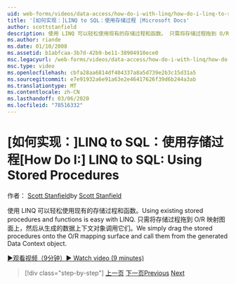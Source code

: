 ```yaml
---
uid: web-forms/videos/data-access/how-do-i-with-linq/how-do-i-linq-to-sql-using-stored-procedures
title: '[如何实现：]LINQ to SQL：使用存储过程 |Microsoft Docs'
author: scottstanfield
description: 使用 LINQ 可以轻松使用现有的存储过程和函数。 只需将存储过程拖到 O/R 映射图面上，然后从 ge 。
ms.author: riande
ms.date: 01/10/2008
ms.assetid: b1abfcaa-3b7d-42b9-be11-38904910ece0
msc.legacyurl: /web-forms/videos/data-access/how-do-i-with-linq/how-do-i-linq-to-sql-using-stored-procedures
msc.type: video
ms.openlocfilehash: cbfa28aa6814df404337a8a5d739e2b3c15d31a5
ms.sourcegitcommit: e7e91932a6e91a63e2e46417626f39d6b244a3ab
ms.translationtype: MT
ms.contentlocale: zh-CN
ms.lasthandoff: 03/06/2020
ms.locfileid: "78516332"
---
```

# <a name="how-do-i-linq-to-sql-using-stored-procedures"></a><span data-ttu-id="8bde4-104">[如何实现：]LINQ to SQL：使用存储过程</span><span class="sxs-lookup"><span data-stu-id="8bde4-104">[How Do I:] LINQ to SQL: Using Stored Procedures</span></span>

<span data-ttu-id="8bde4-105">作者： [Scott Stanfield](https://github.com/scottstanfield)</span><span class="sxs-lookup"><span data-stu-id="8bde4-105">by [Scott Stanfield](https://github.com/scottstanfield)</span></span>

<span data-ttu-id="8bde4-106">使用 LINQ 可以轻松使用现有的存储过程和函数。</span><span class="sxs-lookup"><span data-stu-id="8bde4-106">Using existing stored procedures and functions is easy with LINQ.</span></span> <span data-ttu-id="8bde4-107">只需将存储过程拖到 O/R 映射图面上，然后从生成的数据上下文对象调用它们。</span><span class="sxs-lookup"><span data-stu-id="8bde4-107">We simply drag the stored procedures onto the O/R mapping surface and call them from the generated Data Context object.</span></span>

[<span data-ttu-id="8bde4-108">&#9654;观看视频（9分钟）</span><span class="sxs-lookup"><span data-stu-id="8bde4-108">&#9654; Watch video (9 minutes)</span></span>](https://channel9.msdn.com/Blogs/ASP-NET-Site-Videos/how-do-i-linq-to-sql-using-stored-procedures)

> [!div class="step-by-step"]
> <span data-ttu-id="8bde4-109">[上一页](how-do-i-linq-to-sql-custom-linqdatasource.md)
> [下一页](how-do-i-linq-to-sql-updating-with-stored-procedures.md)</span><span class="sxs-lookup"><span data-stu-id="8bde4-109">[Previous](how-do-i-linq-to-sql-custom-linqdatasource.md)
[Next](how-do-i-linq-to-sql-updating-with-stored-procedures.md)</span></span>
